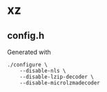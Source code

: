 # xz

## config.h
Generated with
```
./configure \
	--disable-nls \
	--disable-lzip-decoder \
	--disable-microlzmadecoder
```
